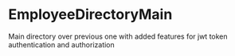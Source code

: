 # EmployeeDirectoryMain
Main directory over previous one with added features for jwt token authentication and authorization
